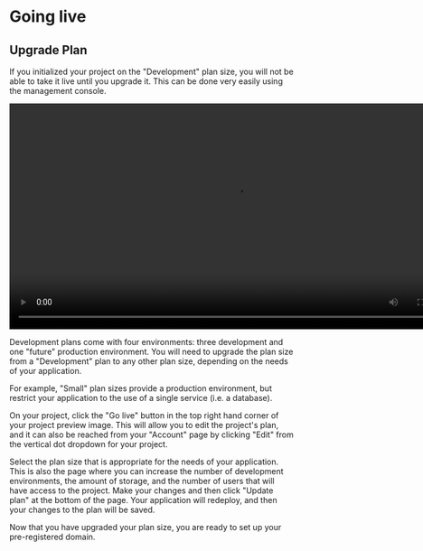 # Going live

## Upgrade Plan

If you initialized your project on the "Development" plan size, you will not be able to take it live until you upgrade it. This can be done very easily using the management console.

<video width="800" controls autoplay loop>
  <source src="/videos/management-console/upgrade-plan.mp4" type="video/mp4">
</video>

Development plans come with four environments: three development and one "future" production environment. You will need to upgrade the plan size from a "Development" plan to any other plan size, depending on the needs of your application.

For example, "Small" plan sizes provide a production environment, but restrict your application to the use of a single service (i.e. a database).

On your project, click the "Go live" button in the top right hand corner of your project preview image. This will allow you to edit the project's plan, and it can also be reached from your "Account" page by clicking "Edit" from the vertical dot dropdown for your project.

Select the plan size that is appropriate for the needs of your application. This is also the page where you can increase the number of development environments, the amount of storage, and the number of users that will have access to the project. Make your changes and then click "Update plan" at the bottom of the page. Your application will redeploy, and then your changes to the plan will be saved.

Now that you have upgraded your plan size, you are ready to set up your pre-registered domain.

<div id = "buttons"></div>

<script>
$(document).ready(function(){
  var navNextText = "I have upgraded my plan size";
  var navButtons = {type: "navigation", prev: getPathObj("prev"), next: getPathObj("next", navNextText), div: "buttons"};
  makeButton(navButtons);
});
</script>
